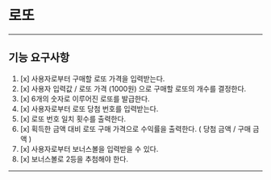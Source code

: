 # 로또 

---
## 기능 요구사항 

1. [x] 사용자로부터 구매할 로또 가격을 입력받는다. 
2. [x] 사용자 입력값 / 로또 가격 (1000원) 으로 구매할 로또의 개수를 결정한다. 
3. [x] 6개의 숫자로 이루어진 로또를 발급한다. 
4. [x] 사용자로부터 로또 당첨 번호를 입력받는다.
5. [x] 로또 번호 일치 횟수를 출력한다. 
6. [x] 획득한 금액 대비 로또 구매 가격으로 수익률을 출력한다. ( 당첨 금액 / 구매 금액 )
7. [x] 사용자로부터 보너스볼을 입력받을 수 있다.
8. [x] 보너스볼로 2등을 추첨해야 한다.
---
